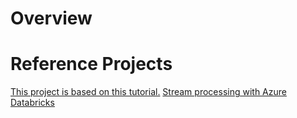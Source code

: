 # Overview



# Reference Projects
[This project is based on this tutorial.](https://www.youtube.com/watch?v=pwWIegHgNRw)
[Stream processing with Azure Databricks](https://github.com/dwdas9/azure-databricks-streaming-analytics)